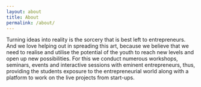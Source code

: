 ```yaml
---
layout: about
title: About
permalink: /about/
---
```


Turning ideas into reality is the sorcery that is best left to entrepreneurs. And we love helping out in spreading this art, because we believe that we need to realise and utilise the potential of the youth to reach new levels and open up new possibilities. For this we conduct numerous workshops, seminars, events and interactive sessions with eminent entrepreneurs, thus, providing the students exposure to the entrepreneurial world along with a platform to work on the live projects from start-ups.
